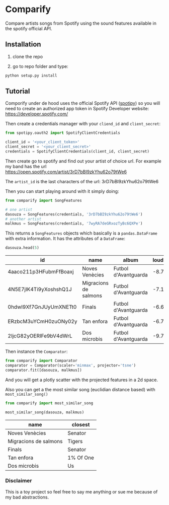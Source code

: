 # Comparify

Compare artists songs from Spotify using the sound features available in the spotify official API.

## Installation

1. clone the repo

2. go to repo folder and type:

```bash
python setup.py install
```

## Tutorial

Comporify under de hood uses the official Spotify API ([spotipy](https://github.com/plamere/spotipy))
so you will need to create an authorized app token in Spotify Developer website: https://developer.spotify.com/

Then create a credentials manager with your `cliend_id` and `client_secret`:

```python
from spotipy.oauth2 import SpotifyClientCredentials

client_id = '<your_client_token>'
client_secret = '<your_client_secret>'
credentials = SpotifyClientCredentials(client_id, client_secret)
```

Then create go to spotify and find out your artist of choice url. For example my band has the url https://open.spotify.com/artist/3rD7bBI9zkYhu62o79tWe6

The `artist_id` is the last characters of the url: 3rD7bBI9zkYhu62o79tWe6

Then you can start playing around with it simply doing:

```python
from comparify import SongFeatures

# one artist
dasouza = SongFeatures(credentials, '3rD7bBI9zkYhu62o79tWe6')
# another artist
malkmus = SongFeatures(credentials, '7wyRA7deGRxozTyBc6QXPe')
```

This returns a `SongFeatures` objects which basically is a `pandas.DataFrame` with extra information. It has the attributes of a `DataFrame`:

```python
dasouza.head(5)
```
id|name|album|loudness|energy|valence|danceability|tempo|speechiness|instrumentalness|acousticness|liveness
---|---|---|---|---|---|---|---|---|---|---|---
4aaco211p3HFubmFfBoaxj|Noves Venècies|Futbol d'Avantguarda|-8.716|0.356|0.608|0.582|130.898|0.0321|0.126|0.452|0.118
4N5E7jIK4Ti9yXoshshQ1J|Migracions de salmons|Futbol d'Avantguarda|-7.193|0.61|0.657|0.535|125.95|0.0299|0.255|0.134|0.131
0hdwI9Xf7GnJUyUmXNETt0|Finals|Futbol d'Avantguarda|-6.603|0.61|0.72|0.638|130.071|0.0304|0.0491|0.0598|0.14 0
ERzbcM3uYCmH0zuONy02y|Tan enfora|Futbol d'Avantguarda|-6.709|0.723|0.537|0.607|120.025|0.0285|0.162|0.216|0.228
2IjcG82yOERIFe9bV4dWrL|Dos microbis|Futbol d'Avantguarda|-9.703|0.422|0.384|0.375|153.432|0.0424|0.525|0.622|0.0983




Then instance the `Comparator`:

```python
from comparify import Comparator
comparator = Comparator(scaler='minmax', projector='tsne')
comparator.fit([dasouza, malkmus])
```

And you will get a plotly scatter with the projected features in a 2d space. 

Also you can get a the most similar song (euclidian distance based) with `most_similar_song()`

```python
from comparify import most_similar_song

most_similar_song(dasouza, malkmus)
```

name|closest
---|---
Noves Venècies|Senator
Migracions de salmons|Tigers
Finals|Senator
Tan enfora|1% Of One
Dos microbis|Us

### Disclaimer

This is a toy project so feel free to say me anything or sue me because of my bad abstractions.